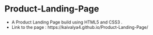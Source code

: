 # Product-Landing-Page

<p>
<ul>
  <li>A Product Landing Page build using HTML5 and CSS3 .</li>
  <li>Link to the page : https://kaivalya4.github.io/Product-Landing-Page/ </li>
</ul>
</p>

